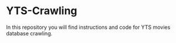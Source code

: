 # YTS-Crawling
In this repository you will find instructions and code for YTS movies database crawling.
